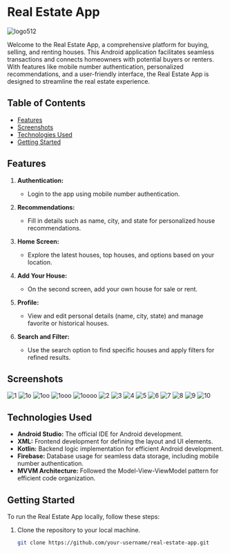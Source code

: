 # Real Estate App
![logo512](https://github.com/Atharva-jain/RealEstate-Kotlin-/assets/84101268/1e06af4e-1529-4056-8a50-fd7eb1b506dc)


Welcome to the Real Estate App, a comprehensive platform for buying, selling, and renting houses. This Android application facilitates seamless transactions and connects homeowners with potential buyers or renters. With features like mobile number authentication, personalized recommendations, and a user-friendly interface, the Real Estate App is designed to streamline the real estate experience.

## Table of Contents

- [Features](#features)
- [Screenshots](#screenshots)
- [Technologies Used](#technologies-used)
- [Getting Started](#getting-started)

## Features

1. **Authentication:**
   - Login to the app using mobile number authentication.

2. **Recommendations:**
   - Fill in details such as name, city, and state for personalized house recommendations.

3. **Home Screen:**
   - Explore the latest houses, top houses, and options based on your location.

4. **Add Your House:**
   - On the second screen, add your own house for sale or rent.

5. **Profile:**
   - View and edit personal details (name, city, state) and manage favorite or historical houses.

6. **Search and Filter:**
   - Use the search option to find specific houses and apply filters for refined results.

## Screenshots
![1](https://github.com/Atharva-jain/RealEstate-Kotlin-/assets/84101268/061a8aec-b86a-4aa3-b14d-ebec440f583e)
![1o](https://github.com/Atharva-jain/RealEstate-Kotlin-/assets/84101268/726e38fb-70fb-421d-b3e2-f379d8d23873)
![1oo](https://github.com/Atharva-jain/RealEstate-Kotlin-/assets/84101268/b811d4b8-cb90-4f39-9d1b-0fd5e4328899)
![1ooo](https://github.com/Atharva-jain/RealEstate-Kotlin-/assets/84101268/172b0e30-5168-4a87-b5dc-bd78d3a739f0)
![1oooo](https://github.com/Atharva-jain/RealEstate-Kotlin-/assets/84101268/a4e6bb12-0d28-45b3-8aa1-37a06f1a31e4)
![2](https://github.com/Atharva-jain/RealEstate-Kotlin-/assets/84101268/24850cbb-4f8e-4a66-83a9-36ae975665bc)
![3](https://github.com/Atharva-jain/RealEstate-Kotlin-/assets/84101268/beec32e5-1438-48a6-a2f1-59918b9658b7)
![4](https://github.com/Atharva-jain/RealEstate-Kotlin-/assets/84101268/2a95721c-513b-47c0-b0ca-ebe5e0961ff3)
![5](https://github.com/Atharva-jain/RealEstate-Kotlin-/assets/84101268/40927788-ca0b-441a-80aa-47d01f2647e9)
![6](https://github.com/Atharva-jain/RealEstate-Kotlin-/assets/84101268/aec5d513-3a7b-4bff-aa68-66ac27605226)
![7](https://github.com/Atharva-jain/RealEstate-Kotlin-/assets/84101268/8f164fb0-cc81-4896-bdd9-4f95e6e4d580)
![8](https://github.com/Atharva-jain/RealEstate-Kotlin-/assets/84101268/5677b5c8-f8f5-4003-aeb5-29c204e335fd)
![9](https://github.com/Atharva-jain/RealEstate-Kotlin-/assets/84101268/fd60223c-e0a8-4b2e-9ef7-37a3ad08ad50)
![10](https://github.com/Atharva-jain/RealEstate-Kotlin-/assets/84101268/d112c0dc-dc39-4898-94b3-174dab4b9724)


<!-- Add more screenshots and captions as needed -->

## Technologies Used

- **Android Studio:** The official IDE for Android development.
- **XML:** Frontend development for defining the layout and UI elements.
- **Kotlin:** Backend logic implementation for efficient Android development.
- **Firebase:** Database usage for seamless data storage, including mobile number authentication.
- **MVVM Architecture:** Followed the Model-View-ViewModel pattern for efficient code organization.

## Getting Started

To run the Real Estate App locally, follow these steps:

1. Clone the repository to your local machine.
   ```bash
   git clone https://github.com/your-username/real-estate-app.git
